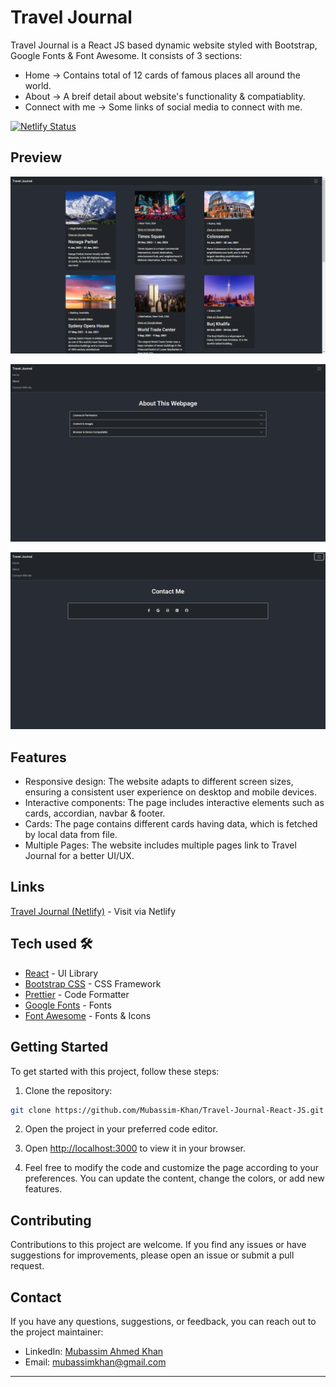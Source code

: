 # Travel Journal 

Travel Journal is a React JS based dynamic website styled with Bootstrap, Google Fonts & Font Awesome. It consists of 3 sections:
- Home -> Contains total of 12 cards of famous places all around the world.
- About -> A breif detail about website's functionality & compatiablity.
- Connect with me -> Some links of social media to connect with me. 

[![Netlify Status](https://api.netlify.com/api/v1/badges/879c52ae-09df-48d3-9d5a-8a60dbc2fe66/deploy-status)](https://app.netlify.com/sites/m-travel-journal/deploys)

## Preview

<!-- Home -->

![Home Page](https://github.com/Mubassim-Khan/My-Travel-Jornal/blob/main/src/Components/Preview_Home.png)

<!-- About -->

![About Section](https://github.com/Mubassim-Khan/My-Travel-Jornal/blob/main/src/Components/Preview_About.png)

<!-- Contact -->

![Contact Section](https://github.com/Mubassim-Khan/My-Travel-Jornal/blob/main/src/Components/Preview_Contact.png)

## Features

- Responsive design: The website adapts to different screen sizes, ensuring a consistent user experience on desktop and mobile devices.
- Interactive components: The page includes interactive elements such as cards, accordian, navbar & footer.
- Cards: The page contains different cards having data, which is fetched by local data from file.
- Multiple Pages: The website includes multiple pages link to Travel Journal for a better UI/UX.

## Links

[Travel Journal (Netlify)](https://m-travel-journal.netlify.app/) - Visit via Netlify

## Tech used 🛠️

- [React](https://reactjs.org/) - UI Library
- [Bootstrap CSS](https://getbootstrap.com/) - CSS Framework
- [Prettier](https://prettier.io/) - Code Formatter
- [Google Fonts](https://fonts.google.com/) - Fonts
- [Font Awesome](https://fontawesome.com/) - Fonts & Icons

## Getting Started

To get started with this project, follow these steps:

1. Clone the repository:

```bash
git clone https://github.com/Mubassim-Khan/Travel-Journal-React-JS.git
```

2. Open the project in your preferred code editor.

3. Open [http://localhost:3000](http://localhost:3000) to view it in your browser.

4. Feel free to modify the code and customize the page according to your preferences. You can update the content, change the colors, or add new features.

## Contributing

Contributions to this project are welcome. If you find any issues or have suggestions for improvements, please open an issue or submit a pull request.

## Contact

If you have any questions, suggestions, or feedback, you can reach out to the project maintainer:

- LinkedIn: [Mubassim Ahmed Khan](https://www.linkedin.com/in/mubassim/)
- Email: [mubassimkhan@gmail.com](mailto:mubassimkhan@gmail.com)

---
<!------->